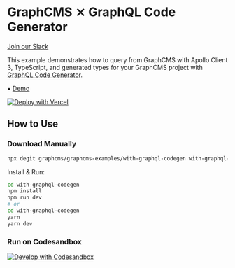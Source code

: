 # GraphCMS ⨯ GraphQL Code Generator

[Join our Slack](https://slack.graphcms.com)

This example demonstrates how to query from GraphCMS with Apollo Client 3, TypeScript, and generated types for your GraphCMS project with [GraphQL Code Generator](https://graphql-code-generator.com/docs/getting-started/index).

• [Demo](https://graphcms-with-graphql-codegen.vercel.app)

[![Deploy with Vercel](https://vercel.com/button)](https://vercel.com/import/project?template=https://github.com/GraphCMS/graphcms-examples/tree/master/with-graphql-codegen)

## How to Use

### Download Manually

```bash
npx degit graphcms/graphcms-examples/with-graphql-codegen with-graphql-codegen
```

Install & Run:

```bash
cd with-graphql-codegen
npm install
npm run dev
# or
cd with-graphql-codegen
yarn
yarn dev
```

### Run on Codesandbox

[![Develop with Codesandbox](https://codesandbox.io/static/img/play-codesandbox.svg)](https://codesandbox.io/s/github/GraphCMS/graphcms-examples/tree/master/with-graphql-codegen)
